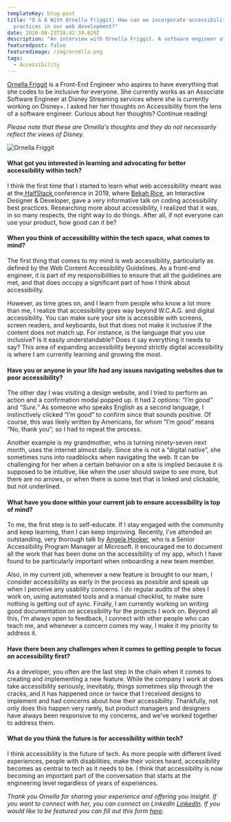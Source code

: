 ```yaml
---
templateKey: blog-post
title: "Q & A With Ornella Friggit: How can we incorporate accessibility
  practices in our web development?"
date: 2020-08-23T18:42:34.829Z
description: "An interview with Ornella Friggit. A software engineer at Disney. "
featuredpost: false
featuredimage: /img/ornella.png
tags:
  - Accessibility
---
```

[Ornella Friggit](https://www.linkedin.com/in/friggito/) is a Front-End Engineer who aspires to have everything that she codes to be inclusive for everyone. She currently works as an Associate Software Engineer at Disney Streaming services where she is currently working on Disney+. I asked her her thoughts on Accessibility from the lens of a software engineer. Curious about her thoughts? Continue reading!

*Please note that these are Ornella's thoughts and they do not necessarily reflect the views of Disney.*



![Ornella Friggit ](/img/image0.jpeg)

#### What got you interested in learning and advocating for better accessibility within tech?

I think the first time that I started to learn what web accessibility meant was at the[ HalfStack ](https://halfstackconf.com/)conference in 2019, where [Bekah Rice](https://twitter.com/bekahble), an Interactive Designer & Developer, gave a very informative talk on coding accessibility best practices. Researching more about accessibility, I realized that it was, in so many respects, the right way to do things. After all, if not everyone can use your product, how good can it be?



#### **When you think of accessibility within the tech space, what comes to mind?**

The first thing that comes to my mind is web accessibility, particularly as defined by the Web Content Accessibility Guidelines. As a front-end engineer, it is part of my responsibilities to ensure that all the guidelines are met, and that does occupy a significant part of how I think about accessibility.

However, as time goes on, and I learn from people who know a lot more than me, I realize that accessibility goes way beyond W.C.A.G. and digital accessibility. You can make sure your site is accessible with screens, screen readers, and keyboards, but that does not make it inclusive if the content does not match up. For instance, is the language that you use inclusive? Is it easily understandable? Does it say everything it needs to say? This area of expanding accessibility beyond strictly digital accessibility is where I am currently learning and growing the most.



#### Have you or anyone in your life had any issues navigating websites due to poor accessibility?

The other day  I was visiting a design website, and I tried to perform an action and a confirmation modal popped up. It had 2 options: *“I’m good”* and *“Sure.”* As someone who speaks English as a second language, I instinctively clicked “I’m good” to confirm since that sounds positive. Of course, this was likely written by Americans, for whom “I’m good” means “No, thank you”; so I had to repeat the process. 

Another example is my grandmother, who is turning ninety-seven next month, uses the internet almost daily. Since she is not a “digital native”, she sometimes runs into roadblocks when navigating the web. It can be challenging for her when a certain behavior on a site is implied because it is supposed to be intuitive, like when the user should swipe to see more, but there are no arrows, or when there is some text that is linked and clickable, but not underlined. 



#### **What have you done within your current job to ensure accessibility is top of mind?**

To me, the first step is to self-educate. If I stay engaged with the community and keep learning, then I can keep improving. Recently, I’ve attended an outstanding, very thorough talk by [Angela Hooker](https://www.linkedin.com/in/angelahooker/), who is a Senior Accessibility Program Manager at Microsoft. It encouraged me to document all the work that has been done on the accessibility of my app, which I have found to be particularly important when onboarding a new team member.

Also, in my current job, whenever a new feature is brought to our team, I consider accessibility as early in the process as possible and speak up when I perceive any usability concerns. I do regular audits of the sites I work on, using automated tools and a manual checklist, to make sure nothing is getting out of sync. Finally, I am currently working on writing good documentation on accessibility for the projects I work on. Beyond all this, I’m always open to feedback, I connect with other people who can teach me, and whenever a concern comes my way, I make it my priority to address it.



#### **Have there been any challenges when it comes to getting people to focus on accessibility first?**

As a developer, you often are the last step in the chain when it comes to creating and implementing a new feature. While the company I work at does take accessibility seriously, inevitably, things sometimes slip through the cracks, and it has happened once or twice that I received designs to implement and had concerns about how their accessibility. Thankfully, not only does this happen very rarely, but product managers and designers have always been responsive to my concerns, and we’ve worked together to address them.



#### **What do you think the future is for accessibility within tech?**

I think accessibility is the future of tech. As more people with different lived experiences, people with disabilities, make their voices heard, accessibility becomes as central to tech as it needs to be. I think that accessibility is now becoming an important part of the conversation that starts at the engineering level regardless of years of experiences.



*Thank you Ornella for sharing your experience and offering you insight. If you want to connect with her, you can connect on LinkedIn* *[](https://www.patreon.com/frauvis/posts)[LinkedIn](https://www.linkedin.com/in/friggito/). If you would like to be featured you can fill out this form* *[here](https://us19.list-manage.com/survey?u=96494ecbd121cdd5e878df186&id=86345cbde6).*